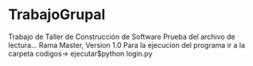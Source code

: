 # TrabajoGrupal
Trabajo de Taller de Construcción de Software
Prueba del archivo de lectura...
Rama Master, Version 1.0
Para la ejecucion del programa ir a la carpeta codigos-> ejecutar$python login.py
